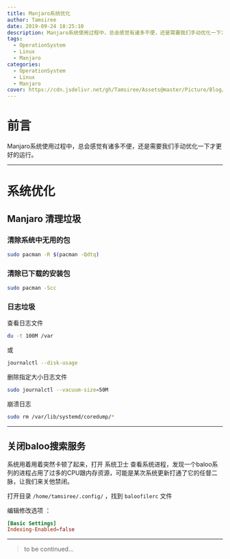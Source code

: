 ```yaml
---
title: Manjaro系统优化
author: Tamsiree
date: 2019-09-24 18:25:10
description: Manjaro系统使用过程中，总会感觉有诸多不便，还是需要我们手动优化一下才更好的运行。
tags:
  - OperationSystem
  - Linux
  - Manjaro
categories:
  - OperationSystem
  - Linux
  - Manjaro
cover: https://cdn.jsdelivr.net/gh/Tamsiree/Assets@master/Picture/Blog/Cover/1c34660a6917f03b1249f8a1923d36ef.jpg
---
```

# 前言
Manjaro系统使用过程中，总会感觉有诸多不便，还是需要我们手动优化一下才更好的运行。

---

# 系统优化
## Manjaro 清理垃圾
### 清除系统中无用的包
```bash
sudo pacman -R $(pacman -Qdtq)
```

### 清除已下载的安装包

```bash
sudo pacman -Scc
```

### 日志垃圾
查看日志文件
```bash
du -t 100M /var
```

或

```bash
journalctl --disk-usage
```

删除指定大小日志文件
```bash
sudo journalctl --vacuum-size=50M
```

崩溃日志
```bash
sudo rm /var/lib/systemd/coredump/*
```

---

## 关闭baloo搜索服务
系统用着用着突然卡顿了起来，打开 系统卫士 查看系统进程，发现一个baloo系列的进程占用了过多的CPU跟内存资源，可能是某次系统更新打通了它的任督二脉，让我们来关他禁闭。

打开目录 `/home/tamsiree/.config/` ，找到 `baloofilerc` 文件

编辑修改选项 ：
```conf
[Basic Settings]
Indexing-Enabled=false
```


---
> to be continued...